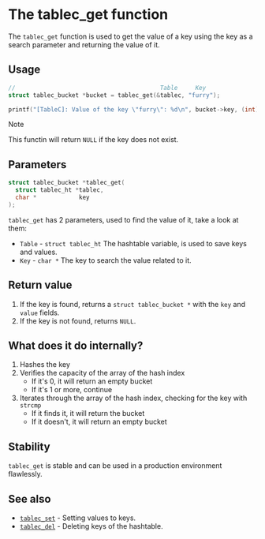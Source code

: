 # The tablec_get function

The `tablec_get` function is used to get the value of a key using the key as a search parameter and returning the value of it.

## Usage

```c
//                                         Table     Key 
struct tablec_bucket *bucket = tablec_get(&tablec, "furry");

printf("[TableC]: Value of the key \"furry\": %d\n", bucket->key, (int)bucket->value);
```

> [!NOTE]
> This functin will return `NULL` if the key does not exist.

## Parameters

```c
struct tablec_bucket *tablec_get(
  struct tablec_ht *tablec,
  char *            key
);
```

`tablec_get` has 2 parameters, used to find the value of it, take a look at them:

*  `Table`  - `struct tablec_ht` The hashtable variable, is used to save keys and values.
*  `Key`    - `char *`           The key to search the value related to it.

## Return value

1. If the key is found, returns a `struct tablec_bucket *` with the `key` and `value` fields.
2. If the key is not found, returns `NULL`.

## What does it do internally?

1. Hashes the key
2. Verifies the capacity of the array of the hash index
    - If it's 0, it will return an empty bucket
    - If it's 1 or more, continue
3. Iterates through the array of the hash index, checking for the key with `strcmp`
    - If it finds it, it will return the bucket
    - If it doesn't, it will return an empty bucket

## Stability

`tablec_get` is stable and can be used in a production environment flawlessly.

## See also

*  [`tablec_set`](tablec_set.md) - Setting values to keys.
*  [`tablec_del`](tablec_del.md) - Deleting keys of the hashtable.
